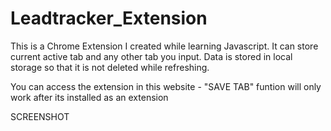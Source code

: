 # Leadtracker_Extension

This is a Chrome Extension I created while learning Javascript.
It can store current active tab and any other tab you input. Data is stored in local storage so that it is not deleted while refreshing.

You can access the extension in this website - 
"SAVE TAB" funtion will only work after its installed as an extension

SCREENSHOT

